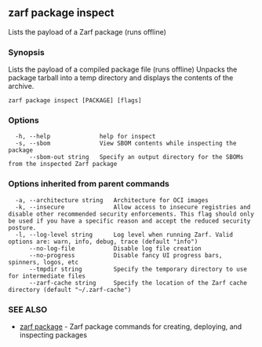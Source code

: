 ## zarf package inspect

Lists the payload of a Zarf package (runs offline)

### Synopsis

Lists the payload of a compiled package file (runs offline)
Unpacks the package tarball into a temp directory and displays the contents of the archive.

```
zarf package inspect [PACKAGE] [flags]
```

### Options

```
  -h, --help              help for inspect
  -s, --sbom              View SBOM contents while inspecting the package
      --sbom-out string   Specify an output directory for the SBOMs from the inspected Zarf package
```

### Options inherited from parent commands

```
  -a, --architecture string   Architecture for OCI images
  -k, --insecure              Allow access to insecure registries and disable other recommended security enforcements. This flag should only be used if you have a specific reason and accept the reduced security posture.
  -l, --log-level string      Log level when running Zarf. Valid options are: warn, info, debug, trace (default "info")
      --no-log-file           Disable log file creation
      --no-progress           Disable fancy UI progress bars, spinners, logos, etc
      --tmpdir string         Specify the temporary directory to use for intermediate files
      --zarf-cache string     Specify the location of the Zarf cache directory (default "~/.zarf-cache")
```

### SEE ALSO

* [zarf package](zarf_package.md)	 - Zarf package commands for creating, deploying, and inspecting packages

